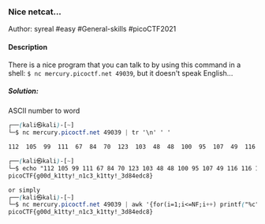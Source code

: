 ### Nice netcat...

Author: syreal
#easy #General-skills #picoCTF2021 
#### Description

There is a nice program that you can talk to by using this command in a shell: `$ nc mercury.picoctf.net 49039`, but it doesn't speak English...

##### Solution:

ASCII number to word
```css
┌──(kali㉿kali)-[~]
└─$ nc mercury.picoctf.net 49039 | tr '\n' ' '

112  105  99  111  67  84  70  123  103  48  48  100  95  107  49  116  116  121  33  95  110  49  99  51  95  107  49  116  116  121  33  95  51  100  56  52  101  100  99  56  125  10  

┌──(kali㉿kali)-[~]
└─$ echo "112 105 99 111 67 84 70 123 103 48 48 100 95 107 49 116 116 121 33 95 110 49 99 51 95 107 49 116 116 121 33 95 51 100 56 52 101 100 99 56 125" | awk '{for(i=1;i<=NF;i++) printf("%c", $i)}'
picoCTF{g00d_k1tty!_n1c3_k1tty!_3d84edc8}  

or simply
┌──(kali㉿kali)-[~]
└─$ nc mercury.picoctf.net 49039 | awk '{for(i=1;i<=NF;i++) printf("%c", $i)}'
picoCTF{g00d_k1tty!_n1c3_k1tty!_3d84edc8}

```